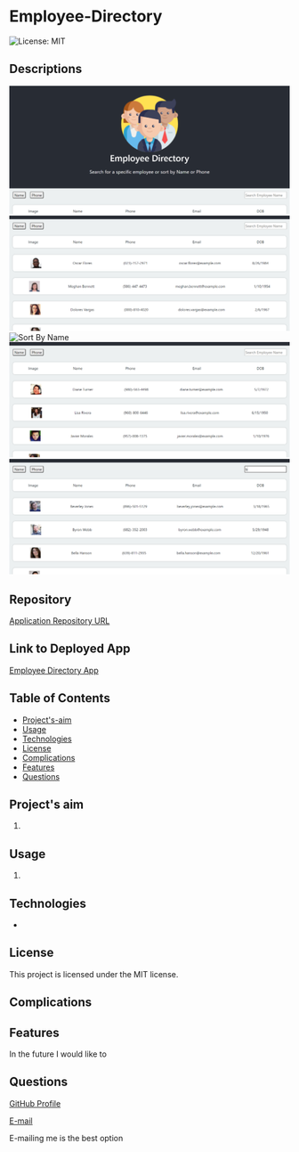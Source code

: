 # Employee-Directory
![License: MIT](https://img.shields.io/badge/License-MIT-Red.svg)

## Descriptions
![Beginning](./assets/images/start.png)
![Start Employees](./assets/images/employees.png)
![Sort By Name](./assets/images/name.png)
![Sort By Phone](./assets/images/phone.png)
![Employee Name](./assets/images/emp_name.png)

## Repository
[Application Repository URL](https://github.com/cmcunningham27/Employee-Directory_React)

## Link to Deployed App
[Employee Directory App](https://cmcunningham27.github.io/Employee-Directory_React)

## Table of Contents
- [Project's-aim](#project's-aim)
- [Usage](#usage)
- [Technologies](#technologies)
- [License](#license)
- [Complications](#complications)
- [Features](#features)
- [Questions](#questions)

## Project's aim
1.

## Usage
1. 

## Technologies
* 

## License
This project is licensed under the MIT license.

## Complications
 

## Features
In the future I would like to 

## Questions
[GitHub Profile](https://github.com/cmcunningham27)

[E-mail](mailto:sttepstutoring@yahoo.com)

E-mailing me is the best option
